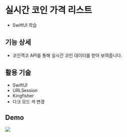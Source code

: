 #  실시간 코인 가격 리스트
* SwiftUI 학습

## 기능 상세
* 코인겍코 API를 통해 실시간 코인 데이터를 받아 보여줍니다.

## 활용 기술 
* SwiftUI
* URLSession
* Kingfisher
* 다크 모드 색 변경

## Demo
<img src="https://github.com/hanulbom/SwiftCoinList/blob/main/demo.gif">



